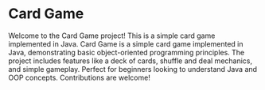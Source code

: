 # Card Game

Welcome to the Card Game project! This is a simple card game implemented in Java.
Card Game is a simple card game implemented in Java, demonstrating basic object-oriented programming principles. The project includes features like a deck of cards, shuffle and deal mechanics, and simple gameplay. Perfect for beginners looking to understand Java and OOP concepts. Contributions are welcome!
